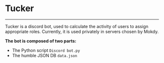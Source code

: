 # Tucker
___
Tucker is a discord bot, used to calculate the activity of users to assign appropriate roles. Currently, it is used privately in servers chosen by Mokdy.

**The bot is composed of two parts:**
- The Python script `Discord bot.py`
- The humble JSON DB `data.json`
